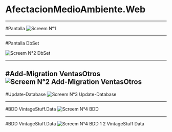 # AfectacionMedioAmbiente.Web
----------------------------------------------------------------------------------------------------------------------------------------------

#Pantalla
![Screem N°1](https://user-images.githubusercontent.com/49075053/89253199-8db48f80-d5e1-11ea-9790-9b037189c050.PNG)


---------------------------------------------------------------------------------------------------------------------------------------------------
#Pantalla DbSet

![Screem N°2  DbSet](https://user-images.githubusercontent.com/49075053/89254063-d705de80-d5e3-11ea-834b-5e966fc5e764.PNG)

----------------------------------------------------------------------------------------------------------------------------------------------------
#Add-Migration VentasOtros
![Screem N°2  Add-Migration VentasOtros](https://user-images.githubusercontent.com/49075053/89259088-2ef61280-d5ef-11ea-92b0-1dcfd7cb036d.PNG)
------------------------------------------------------------------------------------------------------------------------------------------------------

#Update-Database
![Screem N°3 Update-Database](https://user-images.githubusercontent.com/49075053/89259708-80eb6800-d5f0-11ea-9f9d-5186299dd8c6.PNG)

-----------------------------------------------------------------------------------------------------------------------------------------------------------

#BDD VintageStuff.Data
![Screem N°4 BDD](https://user-images.githubusercontent.com/49075053/89260636-4c78ab80-d5f2-11ea-9ed9-8bf9c99cce9c.PNG)

------------------------------------------------------------------------------------------------------------------------------------------------------------
#BDD VintageStuff.Data
![Screem N°4 BDD 1 2 VintageStuff Data](https://user-images.githubusercontent.com/49075053/89261022-f7896500-d5f2-11ea-8c4b-f4321f66d9f1.PNG)



